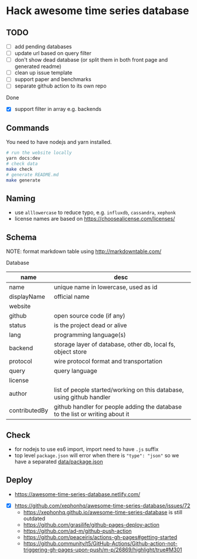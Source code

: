 # Hack awesome time series database

## TODO

- [ ] add pending databases
- [ ] update url based on query filter
- [ ] don't show dead database (or split them in both front page and generated readme)
- [ ] clean up issue template
- [ ] support paper and benchmarks
- [ ] separate github action to its own repo

Done

- [x] support filter in array e.g. backends

## Commands

You need to have nodejs and yarn installed.

```bash
# run the website locally
yarn docs:dev
# check data
make check
# generate README.md
make generate
```

## Naming

- use `alllowercase` to reduce typo, e.g. `influxdb`, `cassandra`, `xephonk`
- license names are based on https://choosealicense.com/licenses/

## Schema

NOTE: format markdown table using http://markdowntable.com/

Database

| name          | desc                                                                          |
|---------------|-------------------------------------------------------------------------------|
| name          | unique name in lowercase, used as id                                          |
| displayName   | official name                                                                 |
| website       |                                                                               |
| github        | open source code (if any)                                                     |
| status        | is the project dead or alive                                                  |
| lang          | programming language(s)                                                       |
| backend       | storage layer of database, other db, local fs, object store                   |
| protocol      | wire protocol format and transportation                                       |
| query         | query language                                                                |
| license       |                                                                               |
| author        | list of people started/working on this database, using github handler         |
| contributedBy | github handler for people adding the database to the list or writing about it |

## Check

- for nodejs to use es6 import, import need to have `.js` suffix
- top level `package.json` will error when there is `"type": "json"` so we have a separated [data/package.json](data/package.json)

## Deploy

- https://awesome-time-series-database.netlify.com/
- [x] https://github.com/xephonhq/awesome-time-series-database/issues/72
  - https://xephonhq.github.io/awesome-time-series-database is still outdated
  - https://github.com/grasilife/github-pages-deploy-action
  - https://github.com/ad-m/github-push-action
  - https://github.com/peaceiris/actions-gh-pages#getting-started
  - https://github.community/t5/GitHub-Actions/Github-action-not-triggering-gh-pages-upon-push/m-p/26869/highlight/true#M301